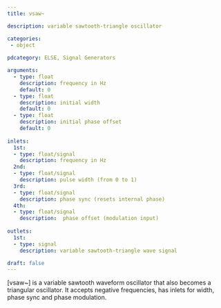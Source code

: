 ```yaml
---
title: vsaw~

description: variable sawtooth-triangle oscillator

categories:
 - object
 
pdcategory: ELSE, Signal Generators

arguments:
  - type: float
    description: frequency in Hz 
    default: 0
  - type: float
    description: initial width
    default: 0
  - type: float
    description: initial phase offset
    default: 0
  
inlets:
  1st:
  - type: float/signal
    description: frequency in Hz
  2nd:
  - type: float/signal
    description: pulse width (from 0 to 1)
  3rd:
  - type: float/signal
    description: phase sync (resets internal phase)
  4th:
  - type: float/signal
    description:  phase offset (modulation input)
    
outlets:
  1st:
  - type: signal
    description: variable sawtooth-triangle wave signal

draft: false
---
```


[vsaw~] is a variable sawtooth waveform oscillator that also becomes a triangular oscillator. It accepts negative frequencies, has inlets for width, phase sync and phase modulation.
